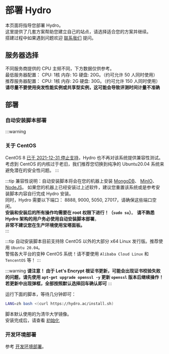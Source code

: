 # 部署 Hydro

本页面将指导您部署 Hydro。  
这里提供了几套方案帮助您建立自己的站点，请选择适合您的方案并继续。  
搭建过程中如果遇到问题欢迎 [联系我们](/#联系我们) 提问。  

## 服务器选择

不同服务商提供的 CPU 主频不同，下方数据仅供参考。  
最低服务器配置： CPU: 1核 内存: 1G 硬盘: 20G。（约可允许 50 人同时使用）  
推荐服务器配置： CPU: 1核 内存: 2G 硬盘: 30G。（约可允许 150 人同时使用）  
**请尽量不要使用突发性能实例或共享型实例，这可能会导致评测时间计量不准确**

## 部署

### 自动安装脚本部署

:::warning
### 关于 CentOS
CentOS 8 [已于 2021-12-31 停止支持](https://www.centos.org/centos-linux-eol/)，Hydro 也不再对该系统提供兼容性测试。  
考虑到 CentOS 的内核过于老旧，我们推荐您切换到纯净的 Ubuntu20.04 系统来避免潜在的安全性问题。
:::

:::tip
兼容性说明：自动安装脚本将会在您的机器上安装 
[MongoDB](https://www.mongodb.com/try/download/community)、
[MinIO](https://min.io/download)、
[NodeJS](https://nodejs.org/en/download/)。
如果您的机器上已经安装过上述软件，建议您重置该系统或是参考安装脚本内容自行完成 Hydro 安装。  
同时，Hydro 需要以下端口： 8888, 9000, 5050, 27017，请确保这些端口空闲。  
**安装和安装后的所有操作均需要在 root 权限下进行！（`sudo su`）**。
**请不熟悉 Hydro 架构的用户务必使用自动安装脚本部署**。  
**非常不建议您在生产环境使用宝塔面板。**  
:::

:::tip
自动安装脚本目前支持除 CentOS 以外的大部分 x64 Linux 发行版。推荐使用 `Ubuntu 20.04`。  
警惕各大平台的变种 CentOS 系统！请不要使用 `Alibaba Cloud Linux` 和 `TencentOS` 等！
:::

:::warning
**请注意！ 由于 Let's Encrypt 根证书更新，可能会出现证书校验失败的问题，请先使用 `apt-get upgrade openssl -y` 更新 `openssl` 版本后继续操作！若更新中出现弹框，全部按照默认选择回车确认即可**
:::

运行下面的脚本，等待几分钟即可：

```sh
LANG=zh bash <(curl https://hydro.ac/install.sh)
```

脚本默认使用的为清华大学镜像。  
安装完成后，请查看 [初始化](/docs/install/init)

### 开发环境部署

参考 [开发环境部署](/dev/)。
